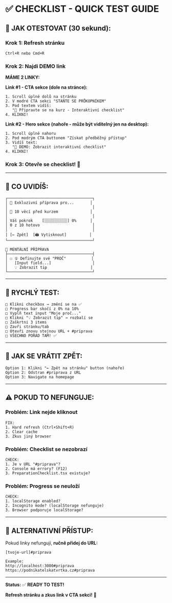 # ✅ CHECKLIST - QUICK TEST GUIDE

## **🚀 JAK OTESTOVAT (30 sekund):**

### **Krok 1: Refresh stránku**
```
Ctrl+R nebo Cmd+R
```

### **Krok 2: Najdi DEMO link**

**MÁME 2 LINKY:**

**Link #1 - CTA sekce (dole na stránce):**
```
1. Scroll úplně dolů na stránku
2. V modré CTA sekci "STAŇTE SE PRŮKOPNÍKEM"
3. Pod textem vidíš:
   "🎯 Připravte se na kurz - Interaktivní checklist"
4. KLIKNI!
```

**Link #2 - Hero sekce (nahoře - může být viditelný jen na desktop):**
```
1. Scroll úplně nahoru
2. Pod modrým CTA buttonem "Získat předběžný přístup"
3. Vidíš text:
   "🎯 DEMO: Zobrazit interaktivní checklist"
4. KLIKNI!
```

### **Krok 3: Otevře se checklist! 🎉**

---

## **🎯 CO UVIDÍŠ:**

```
┌─────────────────────────────────────┐
│ 🏅 Exkluzivní příprava pro...       │
│                                     │
│ 🎯 10 věcí před kurzem              │
│                                     │
│ Váš pokrok    [░░░░░░░░░░] 0%      │
│ 0 z 10 hotovo                       │
│                                     │
│ [← Zpět]  [🖨️ Vytisknout]          │
└─────────────────────────────────────┘

📝 MENTÁLNÍ PŘÍPRAVA
├─────────────────────────────────────┤
│ ☐ ① Definujte své "PROČ"           │
│   [Input field...]                  │
│   💡 Zobrazit tip                   │
└─────────────────────────────────────┘
```

---

## **🧪 RYCHLÝ TEST:**

```
□ Klikni checkbox → změní se na ✅
□ Progress bar skočí z 0% na 10%
□ Vyplň text input "Moje proč..."
□ Klikni "💡 Zobrazit tip" → rozbalí se
□ Zaškrtni 3 items
□ Zavři stránku/tab
□ Otevři znovu stejnou URL + #priprava
□ VŠECHNO POŘÁD TAM! ✅
```

---

## **🔄 JAK SE VRÁTIT ZPĚT:**

```
Option 1: Klikni "← Zpět na stránku" button (nahoře)
Option 2: Odstran #priprava z URL
Option 3: Navigate na homepage
```

---

## **⚠️ POKUD TO NEFUNGUJE:**

### **Problém: Link nejde kliknout**
```
FIX:
1. Hard refresh (Ctrl+Shift+R)
2. Clear cache
3. Zkus jiný browser
```

### **Problém: Checklist se nezobrazí**
```
CHECK:
1. Je v URL "#priprava"? 
2. Console má errory? (F12)
3. PreparationChecklist.tsx existuje?
```

### **Problém: Progress se neuloží**
```
CHECK:
1. localStorage enabled?
2. Incognito mode? (localStorage nefunguje)
3. Browser podporuje localStorage?
```

---

## **🎯 ALTERNATIVNÍ PŘÍSTUP:**

Pokud linky nefungují, **ručně přidej do URL:**

```
[tvoje-url]#priprava

Example:
http://localhost:3000#priprava
https://podnikatelskatvrtka.cz#priprava
```

---

**Status:** ✅ **READY TO TEST!**

**Refresh stránku a zkus link v CTA sekci!** 🚀